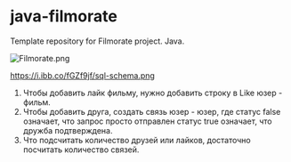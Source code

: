 # java-filmorate
Template repository for Filmorate project. Java.

![Filmorate.png](https://i.ibb.co/XWW2s9W/sql-schema.png)

https://i.ibb.co/fGZf9jf/sql-schema.png

1. Чтобы добавить лайк фильму, нужно добавить строку в Like юзер - фильм.
2. Чтобы добавить друга, создать связь юзер - юзер, где статус false означает, что запрос просто отправлен статус true означает, что дружба подтверждена.
3. Что подсчитать количество друзей или лайков, достаточно посчитать количество связей.